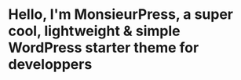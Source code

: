 # Hello, I'm MonsieurPress, a super cool, lightweight & simple WordPress starter theme for developpers